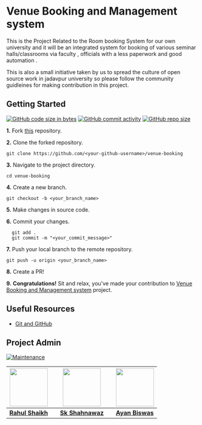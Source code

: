 # Venue Booking and Management system

This is the Project Related to the Room booking System for our own university and it will be an integrated system for booking of various seminar halls/classrooms via faculty , officials with a less paperwork and good automation .

This is also a small initiative taken by us to spread the culture of open source work in jadavpur university so please follow the community guidleines for making contribution in this project.

## Getting Started 

[![GitHub code size in bytes](https://img.shields.io/github/languages/code-size/Developers-Society-Jadavpur-University/venue-booking?logo=github)](https://github.com/Developers-Society-Jadavpur-University/venue-booking) [![GitHub commit activity](https://img.shields.io/github/commit-activity/m/Developers-Society-Jadavpur-University/venue-booking?color=bluevoilet&logo=github)](https://github.com/Developers-Society-Jadavpur-University/venue-booking/commits/) [![GitHub repo size](https://img.shields.io/github/repo-size/Developers-Society-Jadavpur-University/venue-booking?logo=github)](https://github.com/Developers-Society-Jadavpur-University/venue-booking)

**1.** Fork [this](https://github.com/Developers-Society-Jadavpur-University/venue-booking) repository.

**2.** Clone the forked repository.

```terminal
git clone https://github.com/<your-github-username>/venue-booking
```

**3.** Navigate to the project directory.

```terminal
cd venue-booking
```

**4.** Create a new branch.

```terminal
git checkout -b <your_branch_name>
```

**5.** Make changes in source code.

**6.** Commit your changes.

```terminal
  git add .
  git commit -m "<your_commit_message>"
```

**7.** Push your local branch to the remote repository.

```terminal
git push -u origin <your_branch_name>
```

**8.** Create a PR!

**9.** **Congratulations!** Sit and relax, you've made your contribution to [Venue Booking and Management system](https://github.com/Developers-Society-Jadavpur-University/venue-booking) project.


## Useful Resources

- [Git and GitHub](https://www.digitalocean.com/community/tutorials/how-to-use-git-a-reference-guide)


## Project Admin

[![Maintenance](https://img.shields.io/maintenance/yes/2020?color=green&logo=github)](https://github.com/ayan-biswas0412/)


<center>
  
|   <span href="#" style="margin: 0; display:inline-block;"><img src="https://avatars3.githubusercontent.com/u/46085747?s=400&u=9a300bc529f1b7f795993f67dda43f34c76aad89&v=4" width=100px height=100px /></span>  | |  <a href="#" style="margin: 0; display: inline;"><img src="https://avatars1.githubusercontent.com/u/52563824?s=400&v=4" width=100px height=100px /></a>   | |   <span href="#" style="margin: 0; display: inline-block;"><img src="https://avatars3.githubusercontent.com/u/52851184?s=400&u=dea90a2bac4e991b2c5eddb7513e465b816c3476&v=4" width=100px height=100px /></span>   |
| :---: | :---: | :---: | :---: | :---: |
|       **[Rahul Shaikh]("#")**       | |     **[Sk Shahnawaz](https://www.linkedin.com/in/skshahnawaz/)**      | |       **[Ayan Biswas](https://www.linkedin.com/in/ayanbiswas-juetceug/)** |
  
 </center>
